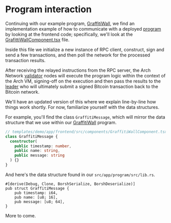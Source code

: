 # Program interaction

Continuing with our example program, [GraffitiWall], we find an implementation example of how to communicate with a deployed [program] by looking at the frontend code; specifically, we'll look at the [GrafittiWallComponent.tsx] file.

Inside this file we initialize a new instance of RPC client, construct, sign and send a few transactions, and then poll the network for the processed transaction results.

After receiving the relayed instructions from the RPC server, the Arch Network [validator] nodes will execute the program logic within the context of the Arch VM, signing-off on the execution and then pass the results to the [leader] who will ultimately submit a signed Bitcoin transaction back to the Bitcoin network.

We'll have an updated version of this where we explain line-by-line how things work shortly. For now, familiarize yourself with the data structures.

For example, you'll find the class `GraffitiMessage`, which will mirror the data structure that we use within our [GraffitiWall] program.
```ts
// templates/demo/app/frontend/src/components/GraffitiWallComponent.tsx
class GraffitiMessage {
  constructor(
    public timestamp: number,
    public name: string,
    public message: string
  ) {}
}
```

And here's the data structure found in our `src/app/program/src/lib.rs`.
```rust,ignore
#[derive(Debug, Clone, BorshSerialize, BorshDeserialize)]
pub struct GraffitiMessage {
    pub timestamp: i64,
    pub name: [u8; 16],
    pub message: [u8; 64],
}
```

More to come.

<!-- Internal -->

[leader]: ../concepts/nodes.md
[program]: ../program/program.md
[validator]: ../concepts/nodes.md

<!-- External -->
[GraffitiWall]: https://github.com/Arch-Network/arch-cli/blob/main/templates/demo/app/program/src/lib.rs 
[GrafittiWallComponent.tsx]: https://github.com/Arch-Network/arch-cli/blob/main/templates/demo/app/frontend/src/components/GraffitiWallComponent.tsx
